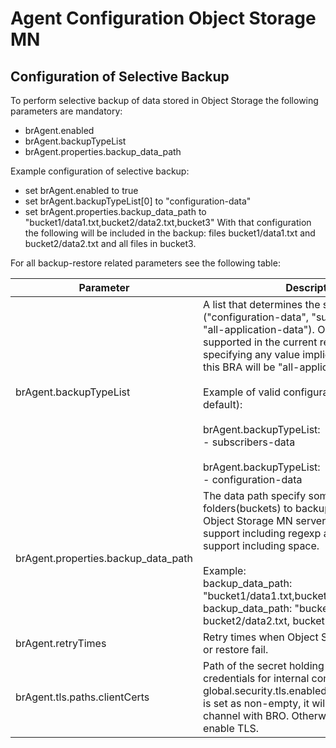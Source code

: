 # Agent Configuration Object Storage MN

## Configuration of Selective Backup

To perform selective backup of data stored in Object Storage the following parameters are mandatory:
 * brAgent.enabled
 * brAgent.backupTypeList
 * brAgent.properties.backup_data_path

Example configuration of selective backup:
 * set brAgent.enabled to true
 * set brAgent.backupTypeList[0] to "configuration-data"
 * set brAgent.properties.backup_data_path to "bucket1/data1.txt,bucket2/data2.txt,bucket3"
With that configuration the following will be included in the backup: files bucket1/data1.txt and bucket2/data2.txt and all files in bucket3.

For all backup-restore related parameters see the following table:

| Parameter | Description | Default value |
|---|---|---|
| brAgent.backupTypeList | A list that determines the scope of the backup ("configuration-data", "subscribers-data", "all-application-data"). Only one value is supported in the current release. Not specifying any value implies that the scope of this BRA will be "all-application-data".<br><br>Example of valid configurations (other than the default):<br><br>brAgent.backupTypeList:<br> - subscribers-data<br><br>brAgent.backupTypeList:<br> - configuration-data | null |
| brAgent.properties.backup_data_path | The data path specify some files(objects) or folders(buckets) to backup and restore in Object Storage MN server. Note that does not support including regexp and wildcards, but support including space.<br><br>Example:<br>backup_data_path: "bucket1/data1.txt,bucket2/data2.txt,bucket3"<br>backup_data_path: "bucket1/data1.txt, bucket2/data2.txt, bucket3" | "" |
| brAgent.retryTimes | Retry times when Object Storage BRA backup or restore fail. | 3 |
| brAgent.tls.paths.clientCerts | Path of the secret holding Object Storage BRA credentials for internal components. When global.security.tls.enabled is true, if this value is set as non-empty, it will enable mTLS channel with BRO. Otherwise, it will only enable TLS. | /etc/tls/cert/client |

